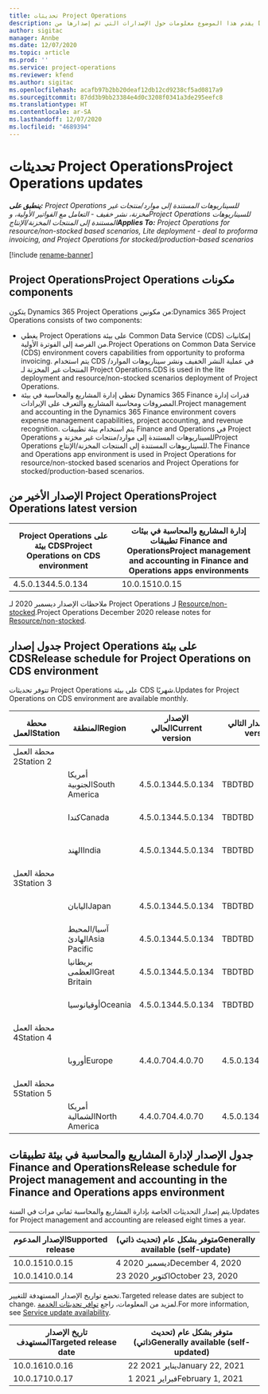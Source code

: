 ```yaml
---
title: تحديثات Project Operations
description: يقدم هذا الموضوع معلومات حول الإصدارات التي تم إصدارها من Dynamics 365 Project Operations.
author: sigitac
manager: Annbe
ms.date: 12/07/2020
ms.topic: article
ms.prod: ''
ms.service: project-operations
ms.reviewer: kfend
ms.author: sigitac
ms.openlocfilehash: acafb97b2bb20deaf12db12cd9238cf5ad0817a9
ms.sourcegitcommit: 87dd3b9bb23384e4d0c3208f0341a3de295eefc8
ms.translationtype: HT
ms.contentlocale: ar-SA
ms.lasthandoff: 12/07/2020
ms.locfileid: "4689394"
---
```

# <a name="project-operations-updates"></a><span data-ttu-id="17f5e-103">تحديثات Project Operations</span><span class="sxs-lookup"><span data-stu-id="17f5e-103">Project Operations updates</span></span>

<span data-ttu-id="17f5e-104">_**ينطبق على:** Project Operations للسيناريوهات المستندة إلى موارد/منتجات غير مخزنة‬، نشر خفيف - التعامل مع الفواتير الأولية‬، وProject Operations للسيناريوهات المستندة إلى المنتجات المخزنة/الإنتاج_</span><span class="sxs-lookup"><span data-stu-id="17f5e-104">_**Applies To:** Project Operations for resource/non-stocked based scenarios, Lite deployment - deal to proforma invoicing, and Project Operations for stocked/production-based scenarios_</span></span>

[!include [rename-banner](~/includes/cc-data-platform-banner.md)]

## <a name="project-operations-components"></a><span data-ttu-id="17f5e-105">‏‫مكونات Project Operations</span><span class="sxs-lookup"><span data-stu-id="17f5e-105">Project Operations components</span></span>

<span data-ttu-id="17f5e-106">يتكون Dynamics 365 Project Operations من مكونين:</span><span class="sxs-lookup"><span data-stu-id="17f5e-106">Dynamics 365 Project Operations consists of two components:</span></span>

- <span data-ttu-id="17f5e-107">يغطي Project Operations على بيئة Common Data Service (CDS) إمكانيات من الفرصة إلى الفوترة الأولية.</span><span class="sxs-lookup"><span data-stu-id="17f5e-107">Project Operations on Common Data Service (CDS) environment covers capabilities from opportunity to proforma invoicing.</span></span> <span data-ttu-id="17f5e-108">يتم استخدام CDS في عملية النشر الخفيف ونشر سيناريوهات الموارد/المنتجات غير المخزنة‬ لـ Project Operations.</span><span class="sxs-lookup"><span data-stu-id="17f5e-108">CDS is used in the lite deployment and resource/non-stocked scenarios deployment of Project Operations.</span></span>
- <span data-ttu-id="17f5e-109">تغطي إدارة المشاريع والمحاسبة في بيئة Dynamics 365 Finance قدرات إدارة المصروفات ومحاسبة المشاريع والتعرف على الإيرادات.</span><span class="sxs-lookup"><span data-stu-id="17f5e-109">Project management and accounting in the Dynamics 365 Finance environment covers expense management capabilities, project accounting, and revenue recognition.</span></span> <span data-ttu-id="17f5e-110">يتم استخدام بيئة تطبيقات Finance and Operations في Project Operations للسيناريوهات المستندة إلى موارد/منتجات غير مخزنة‬ وProject Operations للسيناريوهات المستندة إلى المنتجات المخزنة/الإنتاج.</span><span class="sxs-lookup"><span data-stu-id="17f5e-110">The Finance and Operations app environment is used in Project Operations for resource/non-stocked based scenarios and Project Operations for stocked/production-based scenarios.</span></span>

## <a name="project-operations-latest-version"></a><span data-ttu-id="17f5e-111">الإصدار الأخير من Project Operations</span><span class="sxs-lookup"><span data-stu-id="17f5e-111">Project Operations latest version</span></span>

| <span data-ttu-id="17f5e-112">Project Operations على بيئة CDS</span><span class="sxs-lookup"><span data-stu-id="17f5e-112">Project Operations on CDS environment</span></span> | <span data-ttu-id="17f5e-113">إدارة المشاريع والمحاسبة في بيئات تطبيقات Finance and Operations</span><span class="sxs-lookup"><span data-stu-id="17f5e-113">Project management and accounting in Finance and Operations apps environments</span></span> |
| --- | --- |
| <span data-ttu-id="17f5e-114">4.5.0.134</span><span class="sxs-lookup"><span data-stu-id="17f5e-114">4.5.0.134</span></span> | <span data-ttu-id="17f5e-115">10.0.15</span><span class="sxs-lookup"><span data-stu-id="17f5e-115">10.0.15</span></span> |

<span data-ttu-id="17f5e-116">ملاحظات الإصدار ديسمبر 2020 لـ Project Operations لـ [Resource/non-stocked](whats-new-dec-2020-resource-based.md).</span><span class="sxs-lookup"><span data-stu-id="17f5e-116">Project Operations December 2020 release notes for [Resource/non-stocked](whats-new-dec-2020-resource-based.md).</span></span>

## <a name="release-schedule-for-project-operations-on-cds-environment"></a><span data-ttu-id="17f5e-117">جدول إصدار Project Operations على بيئة CDS</span><span class="sxs-lookup"><span data-stu-id="17f5e-117">Release schedule for Project Operations on CDS environment</span></span>

<span data-ttu-id="17f5e-118">تتوفر تحديثات Project Operations على بيئة CDS شهريًا.</span><span class="sxs-lookup"><span data-stu-id="17f5e-118">Updates for Project Operations on CDS environment are available monthly.</span></span> 

| <span data-ttu-id="17f5e-119">محطة العمل</span><span class="sxs-lookup"><span data-stu-id="17f5e-119">Station</span></span>   | <span data-ttu-id="17f5e-120">المنطقة</span><span class="sxs-lookup"><span data-stu-id="17f5e-120">Region</span></span>        | <span data-ttu-id="17f5e-121">الإصدار الحالي</span><span class="sxs-lookup"><span data-stu-id="17f5e-121">Current version</span></span> | <span data-ttu-id="17f5e-122">الإصدار التالي</span><span class="sxs-lookup"><span data-stu-id="17f5e-122">Next version</span></span> | <span data-ttu-id="17f5e-123">متوفر بشكل عام</span><span class="sxs-lookup"><span data-stu-id="17f5e-123">Generally available</span></span> |
|-----------|---------------|-----------------|--------------|---------------------|
| <span data-ttu-id="17f5e-124">محطة العمل 2</span><span class="sxs-lookup"><span data-stu-id="17f5e-124">Station 2</span></span> |   &nbsp;      |    &nbsp;       | &nbsp;       |      &nbsp;         |
|   &nbsp;  | <span data-ttu-id="17f5e-125">أمريكا الجنوبية</span><span class="sxs-lookup"><span data-stu-id="17f5e-125">South America</span></span> |  <span data-ttu-id="17f5e-126">4.5.0.134</span><span class="sxs-lookup"><span data-stu-id="17f5e-126">4.5.0.134</span></span>       | <span data-ttu-id="17f5e-127">TBD</span><span class="sxs-lookup"><span data-stu-id="17f5e-127">TBD</span></span>     | <span data-ttu-id="17f5e-128">08 يناير 2021</span><span class="sxs-lookup"><span data-stu-id="17f5e-128">08-Jan-21</span></span>           |
|    &nbsp; | <span data-ttu-id="17f5e-129">كندا</span><span class="sxs-lookup"><span data-stu-id="17f5e-129">Canada</span></span>        |  <span data-ttu-id="17f5e-130">4.5.0.134</span><span class="sxs-lookup"><span data-stu-id="17f5e-130">4.5.0.134</span></span>       | <span data-ttu-id="17f5e-131">TBD</span><span class="sxs-lookup"><span data-stu-id="17f5e-131">TBD</span></span>     | <span data-ttu-id="17f5e-132">08 يناير 2021</span><span class="sxs-lookup"><span data-stu-id="17f5e-132">08-Jan-21</span></span>          |
|   &nbsp;  | <span data-ttu-id="17f5e-133">الهند</span><span class="sxs-lookup"><span data-stu-id="17f5e-133">India</span></span>         |  <span data-ttu-id="17f5e-134">4.5.0.134</span><span class="sxs-lookup"><span data-stu-id="17f5e-134">4.5.0.134</span></span>       | <span data-ttu-id="17f5e-135">TBD</span><span class="sxs-lookup"><span data-stu-id="17f5e-135">TBD</span></span>     | <span data-ttu-id="17f5e-136">08 يناير 2021</span><span class="sxs-lookup"><span data-stu-id="17f5e-136">08-Jan-21</span></span>           |
| <span data-ttu-id="17f5e-137">محطة العمل 3</span><span class="sxs-lookup"><span data-stu-id="17f5e-137">Station 3</span></span>  |      &nbsp;   |     &nbsp;      |     &nbsp;   |      &nbsp;         |
|   &nbsp;  | <span data-ttu-id="17f5e-138">اليابان</span><span class="sxs-lookup"><span data-stu-id="17f5e-138">Japan</span></span>         |  <span data-ttu-id="17f5e-139">4.5.0.134</span><span class="sxs-lookup"><span data-stu-id="17f5e-139">4.5.0.134</span></span>       | <span data-ttu-id="17f5e-140">TBD</span><span class="sxs-lookup"><span data-stu-id="17f5e-140">TBD</span></span>     | <span data-ttu-id="17f5e-141">15 يناير 2021</span><span class="sxs-lookup"><span data-stu-id="17f5e-141">15-Jan-21</span></span>           |
|   &nbsp;  | <span data-ttu-id="17f5e-142">آسيا/المحيط الهادئ</span><span class="sxs-lookup"><span data-stu-id="17f5e-142">Asia Pacific</span></span>  |  <span data-ttu-id="17f5e-143">4.5.0.134</span><span class="sxs-lookup"><span data-stu-id="17f5e-143">4.5.0.134</span></span>       | <span data-ttu-id="17f5e-144">TBD</span><span class="sxs-lookup"><span data-stu-id="17f5e-144">TBD</span></span>     | <span data-ttu-id="17f5e-145">15 يناير 2021</span><span class="sxs-lookup"><span data-stu-id="17f5e-145">15-Jan-21</span></span>           |
|   &nbsp;  | <span data-ttu-id="17f5e-146">بريطانيا العظمى</span><span class="sxs-lookup"><span data-stu-id="17f5e-146">Great Britain</span></span> |  <span data-ttu-id="17f5e-147">4.5.0.134</span><span class="sxs-lookup"><span data-stu-id="17f5e-147">4.5.0.134</span></span>       | <span data-ttu-id="17f5e-148">TBD</span><span class="sxs-lookup"><span data-stu-id="17f5e-148">TBD</span></span>     | <span data-ttu-id="17f5e-149">15 يناير 2021</span><span class="sxs-lookup"><span data-stu-id="17f5e-149">15-Jan-21</span></span>           |
|   &nbsp;  | <span data-ttu-id="17f5e-150">‏‫أوقيانوسيا‬</span><span class="sxs-lookup"><span data-stu-id="17f5e-150">Oceania</span></span>       |  <span data-ttu-id="17f5e-151">4.5.0.134</span><span class="sxs-lookup"><span data-stu-id="17f5e-151">4.5.0.134</span></span>       | <span data-ttu-id="17f5e-152">TBD</span><span class="sxs-lookup"><span data-stu-id="17f5e-152">TBD</span></span>     | <span data-ttu-id="17f5e-153">15 يناير 2021</span><span class="sxs-lookup"><span data-stu-id="17f5e-153">15-Jan-21</span></span>           |
| <span data-ttu-id="17f5e-154">محطة العمل 4</span><span class="sxs-lookup"><span data-stu-id="17f5e-154">Station 4</span></span> |     &nbsp;    |     &nbsp;      |     &nbsp;   |      &nbsp;         |
|   &nbsp;  | <span data-ttu-id="17f5e-155">أوروبا</span><span class="sxs-lookup"><span data-stu-id="17f5e-155">Europe</span></span>        |  <span data-ttu-id="17f5e-156">4.4.0.70</span><span class="sxs-lookup"><span data-stu-id="17f5e-156">4.4.0.70</span></span>       | <span data-ttu-id="17f5e-157">4.5.0.134</span><span class="sxs-lookup"><span data-stu-id="17f5e-157">4.5.0.134</span></span>     | <span data-ttu-id="17f5e-158">11 ديسمبر 20</span><span class="sxs-lookup"><span data-stu-id="17f5e-158">11-Dec-20</span></span>           |
| <span data-ttu-id="17f5e-159">محطة العمل 5</span><span class="sxs-lookup"><span data-stu-id="17f5e-159">Station 5</span></span> |     &nbsp;    |     &nbsp;      |     &nbsp;   |      &nbsp;         |
|   &nbsp;  | <span data-ttu-id="17f5e-160">أمريكا الشمالية</span><span class="sxs-lookup"><span data-stu-id="17f5e-160">North America</span></span> |  <span data-ttu-id="17f5e-161">4.4.0.70</span><span class="sxs-lookup"><span data-stu-id="17f5e-161">4.4.0.70</span></span>       | <span data-ttu-id="17f5e-162">4.5.0.134</span><span class="sxs-lookup"><span data-stu-id="17f5e-162">4.5.0.134</span></span>     | <span data-ttu-id="17f5e-163">18 ديسمبر 20</span><span class="sxs-lookup"><span data-stu-id="17f5e-163">18-Dec-20</span></span>           |

## <a name="release-schedule-for-project-management-and-accounting-in-the-finance-and-operations-apps-environment"></a><span data-ttu-id="17f5e-164">جدول الإصدار لإدارة المشاريع والمحاسبة في بيئة تطبيقات Finance and Operations</span><span class="sxs-lookup"><span data-stu-id="17f5e-164">Release schedule for Project management and accounting in the Finance and Operations apps environment</span></span>

<span data-ttu-id="17f5e-165">يتم إصدار التحديثات الخاصة بإدارة المشاريع والمحاسبة ثماني مرات في السنة.</span><span class="sxs-lookup"><span data-stu-id="17f5e-165">Updates for Project management and accounting are released eight times a year.</span></span>

| <span data-ttu-id="17f5e-166">الإصدار المدعوم</span><span class="sxs-lookup"><span data-stu-id="17f5e-166">Supported release</span></span> | <span data-ttu-id="17f5e-167">متوفر بشكل عام (تحديث ذاتي)</span><span class="sxs-lookup"><span data-stu-id="17f5e-167">Generally available (self-update)</span></span> |
| --- | --- |
| <span data-ttu-id="17f5e-168">10.0.15</span><span class="sxs-lookup"><span data-stu-id="17f5e-168">10.0.15</span></span> | <span data-ttu-id="17f5e-169">4 ديسمبر 2020</span><span class="sxs-lookup"><span data-stu-id="17f5e-169">December 4, 2020</span></span> |
| <span data-ttu-id="17f5e-170">10.0.14</span><span class="sxs-lookup"><span data-stu-id="17f5e-170">10.0.14</span></span> | <span data-ttu-id="17f5e-171">23 اكتوبر 2020</span><span class="sxs-lookup"><span data-stu-id="17f5e-171">October 23, 2020</span></span> |

<span data-ttu-id="17f5e-172">تخضع تواريخ الإصدار المستهدفة للتغيير.</span><span class="sxs-lookup"><span data-stu-id="17f5e-172">Targeted release dates are subject to change.</span></span> <span data-ttu-id="17f5e-173">لمزيد من المعلومات، راجع [توافر تحديثات الخدمة](https://docs.microsoft.com/dynamics365/fin-ops-core/fin-ops/get-started/public-preview-releases?toc=/dynamics365/finance/toc.json).</span><span class="sxs-lookup"><span data-stu-id="17f5e-173">For more information, see [Service update availability](https://docs.microsoft.com/dynamics365/fin-ops-core/fin-ops/get-started/public-preview-releases?toc=/dynamics365/finance/toc.json).</span></span>

| <span data-ttu-id="17f5e-174">تاريخ الإصدار المستهدف</span><span class="sxs-lookup"><span data-stu-id="17f5e-174">Targeted release date</span></span> | <span data-ttu-id="17f5e-175">متوفر بشكل عام (تحديث ذاتي)</span><span class="sxs-lookup"><span data-stu-id="17f5e-175">Generally available (self- updated)</span></span> |
| --- | --- |
| <span data-ttu-id="17f5e-176">10.0.16</span><span class="sxs-lookup"><span data-stu-id="17f5e-176">10.0.16</span></span> | <span data-ttu-id="17f5e-177">22 يناير 2021</span><span class="sxs-lookup"><span data-stu-id="17f5e-177">January 22, 2021</span></span> |
| <span data-ttu-id="17f5e-178">10.0.17</span><span class="sxs-lookup"><span data-stu-id="17f5e-178">10.0.17</span></span> | <span data-ttu-id="17f5e-179">1 فبراير 2021</span><span class="sxs-lookup"><span data-stu-id="17f5e-179">February 1, 2021</span></span> |


